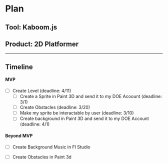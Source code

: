 # Plan

## Tool: Kaboom.js
## Product: 2D Platformer

---

## Timeline

#### MVP

- [ ] Create Level (deadline: 4/11)
  - [ ] Create a Sprite in Paint 3D and send it to my DOE Acoount (deadline: 3/1)
  - [ ] Create Obstacles (deadline: 3/20)
  - [ ] Make my sprite be interactable by user (deadline: 3/10)
  - [ ] Create background in Paint 3D and send it to my DOE Account (deadline: 4/1)

#### Beyond MVP

- [ ] Create Background Music in Fl Studio
- [ ] Create Obstacles in Paint 3d


<!-- EXAMPLE

## Tool: APIs
## Product: Green Glass Door riddle app

## Timeline

### MVP

- [ ] Front-end
  - [x] Webpage to collect input from user (deadline: 4/15)
  - [ ] Webpage to display "yes, but a ___ can't" or "no, but a ___ can" (deadline: 5/1)
- [x] Back-end
  - [x] Use regex to test whether or not the word can go through the GGD (deadline: 3/1)
  - [x] Use the Twinword API to find related words (deadline: 3/15)
    - [ ] Iterate through the words until an opposite example can be found (deadline: 4/1)

#### Beyond MVP

- [ ] Use another API to make sure the opposite example is a noun
- [ ] Automate notification of API limit to make sure I don’t exceed free quota
- [ ] A multiple choice quizzer that will test the user’s knowledge of the solution

-->





<!-- DO NOT USE THIS YET

| Name | Glows | Grows |
| -------- | ------- | ------- |
|   |   |
|   |   |
|   |   |
|   |   |
|   |   |
|   |   |

-->
